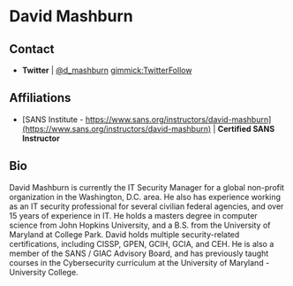 David Mashburn
============

Contact
-------
- **Twitter** | [@d_mashburn](http://twitter.com/d_mashburn) [gimmick:TwitterFollow](@d_mashburn)


Affiliations
-------
- [SANS Institute - https://www.sans.org/instructors/david-mashburn](https://www.sans.org/instructors/david-mashburn) | **Certified SANS Instructor**


Bio
-----------

David Mashburn is currently the IT Security Manager for a global non-profit organization in the Washington, D.C. area. He also has experience working as an IT security professional for several civilian federal agencies, and over 15 years of experience in IT. He holds a masters degree in computer science from John Hopkins University, and a B.S. from the University of Maryland at College Park. David holds multiple security-related certifications, including CISSP, GPEN, GCIH, GCIA, and CEH. He is also a member of the SANS / GIAC Advisory Board, and has previously taught courses in the Cybersecurity curriculum at the University of Maryland - University College.

